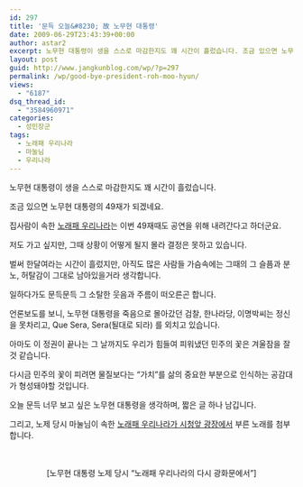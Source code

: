 ```yaml
---
id: 297
title: '문득 오늘&#8230; 故 노무현 대통령'
date: 2009-06-29T23:43:39+00:00
author: astar2
excerpt: 노무현 대통령이 생을 스스로 마감한지도 꽤 시간이 흘렀습니다. 조금 있으면 노무현 대통령의 49재가 되겠네요. 집사람이 속한 노래패 우리나라는 이번 49재때도 공연을 위해 내려간다고 하더군요. 저도 가고 싶지만, 그때 상황이 어떻게 될지 몰라 결정은 못하고 있습니다. 벌써 한달여라는 시간이 흘렀지만, 아직도 많은 사람들 가슴속에는 그때의 그 슬픔과 분노, 허탈감이 그대로 남아있을거라 생각합니다. 일하다가도 문득문득 그 소탈한 웃음과 주름이 떠오른곤 합니다. 언론보도를 보니, 노무현 대통령을 죽음으로 몰아갔던 검찰, 한나라당, 이명박씨는 정신을 못차리고, Que Sera, Sera(될대로 되라) 를 외치고 있습니다.
layout: post
guid: http://www.jangkunblog.com/wp/?p=297
permalink: /wp/good-bye-president-roh-moo-hyun/
views:
  - "6187"
dsq_thread_id:
  - "3584960971"
categories:
  - 성민장군
tags:
  - 노래패 우리나라
  - 마눌님
  - 우리나라
---
```

노무현 대통령이 생을 스스로 마감한지도 꽤 시간이 흘렀습니다.
  
조금 있으면 노무현 대통령의 49재가 되겠네요.
  
집사람이 속한 <a href="http://www.uni-nara.com/" target="_blank">노래패 우리나라</a>는 이번 49재때도 공연을 위해 내려간다고 하더군요.
  
저도 가고 싶지만, 그때 상황이 어떻게 될지 몰라 결정은 못하고 있습니다.

벌써 한달여라는 시간이 흘렀지만, 아직도 많은 사람들 가슴속에는 그때의 그 슬픔과 분노, 허탈감이 그대로 남아있을거라 생각합니다.
  
일하다가도 문득문득 그 소탈한 웃음과 주름이 떠오른곤 합니다.

언론보도를 보니, 노무현 대통령을 죽음으로 몰아갔던 검찰, 한나라당, 이명박씨는 정신을 못차리고, Que Sera, Sera(될대로 되라) 를 외치고 있습니다.
  
아마도 이 정권이 끝나는 그 날까지도 우리가 힘들여 피워냈던 민주의 꽃은 겨울잠을 잘 것 같습니다.
  
다시금 민주의 꽃이 피려면 물질보다는 &#8220;가치&#8221;를 삶의 중요한 부분으로 인식하는 공감대가 형성돼야할 것입니다.

오늘 문득 너무 보고 싶은 노무현 대통령을 생각하며, 짧은 글 하나 남깁니다.
  
그리고, 노제 당시 마눌님이 속한 <a href="http://www.uni-nara.com/508" target="_blank">노래패 우리나라가 시청앞 광장에서</a> 부른 노래를 첨부합니다.

<div style="text-align:center; margin-top:20px;">
  <br /> <span style="display:block; margin-top:10px;">[노무현 대통령 노제 당시 &#8220;노래패 우리나라의 다시 광화문에서&#8221;]</span>
</div>